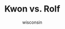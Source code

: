---
media: "images/rounds/round_4_2/kwon_tries_to_shoot_rolf.png"
media_type: image
type: art
title: Kwon vs. Rolf
author: [wisconsin]
desc: Kwon Myong-hwa attempts to fire upon Rolf Shepherd.
---